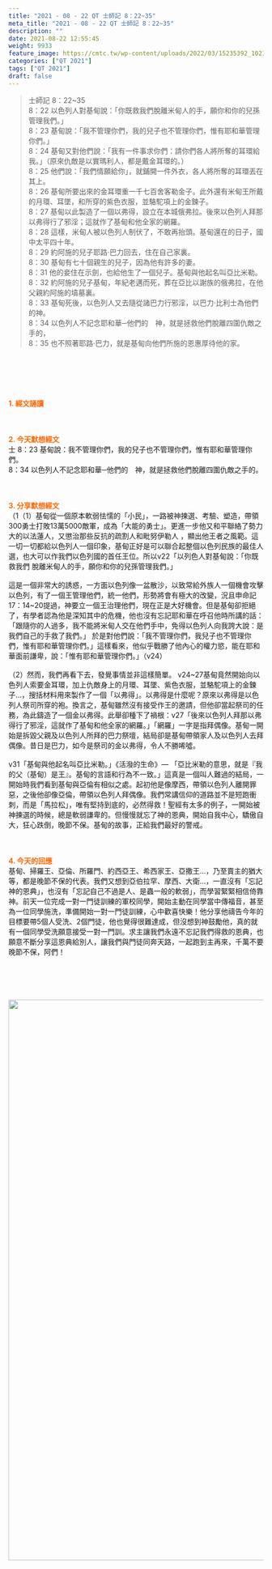 ```yaml
---
title: "2021 - 08 - 22 QT 士師記 8：22~35"
meta_title: "2021 - 08 - 22 QT 士師記 8：22~35"
description: ""
date: 2021-08-22 12:55:45
weight: 9933
feature_image: https://cmtc.tw/wp-content/uploads/2022/03/15235392_10211799862337740_180693556567566654_o-1.webp
categories: ["QT 2021"]
tags: ["QT 2021"]
draft: false
---
```


<blockquote>士師記 8：22~35<br />
8：22 以色列人對基甸說：「你既救我們脫離米甸人的手，願你和你的兒孫管理我們。」<br />
8：23 基甸說：「我不管理你們，我的兒子也不管理你們，惟有耶和華管理你們。」<br />
8：24 基甸又對他們說：「我有一件事求你們：請你們各人將所奪的耳環給我。」（原來仇敵是以實瑪利人，都是戴金耳環的。）<br />
8：25 他們說：「我們情願給你」，就鋪開一件外衣，各人將所奪的耳環丟在其上。<br />
8：26 基甸所要出來的金耳環重一千七百舍客勒金子。此外還有米甸王所戴的月環、耳墜，和所穿的紫色衣服，並駱駝項上的金鍊子。<br />
8：27 基甸以此製造了一個以弗得，設立在本城俄弗拉。後來以色列人拜那以弗得行了邪淫；這就作了基甸和他全家的網羅。<br />
8：28 這樣，米甸人被以色列人制伏了，不敢再抬頭。基甸還在的日子，國中太平四十年。<br />
8：29 約阿施的兒子耶路‧巴力回去，住在自己家裏。<br />
8：30 基甸有七十個親生的兒子，因為他有許多的妻。<br />
8：31 他的妾住在示劍，也給他生了一個兒子。基甸與他起名叫亞比米勒。<br />
8：32 約阿施的兒子基甸，年紀老邁而死，葬在亞比以謝族的俄弗拉，在他父親約阿施的墳墓裏。<br />
8：33 基甸死後，以色列人又去隨從諸巴力行邪淫，以巴力‧比利士為他們的神。<br />
8：34 以色列人不記念耶和華─他們的　神，就是拯救他們脫離四圍仇敵之手的，<br />
8：35 也不照著耶路‧巴力，就是基甸向他們所施的恩惠厚待他的家。</blockquote><br />
&nbsp;<br />
<br />
&nbsp;<br />
<br />
<span style="color: #ff6600;"><strong>1. </strong><strong>經文誦讀</strong></span><br />
<br />
<span style="color: #ff6600;"><strong> </strong></span><br />
<br />
<span style="color: #ff6600;"><strong>2. 今天默想</strong><strong>經文<br />
</strong></span>士 8：23 基甸說：我不管理你們，我的兒子也不管理你們，惟有耶和華管理你們。<br />
8：34 以色列人不記念耶和華─他們的　神，就是拯救他們脫離四圍仇敵之手的。<br />
<br />
&nbsp;<br />
<br />
<span style="color: #ff6600;"><strong>3. 分享默想經文<br />
</strong></span>（1（1）基甸從一個原本軟弱怯懦的「小民」，一路被神揀選、考驗、塑造，帶領300勇士打敗13萬5000敵軍，成為「大能的勇士」。更進一步他又和平聯絡了勢力大的以法蓮人，又懲治那些反抗的疏割人和毗努伊勒人 ，顯出他王者之風範。這一切一切都給以色列人一個印象，基甸正好是可以聯合起整個以色列民族的最佳人選，也大可以作我們以色列國的首任王位。所以v22「以列色人對基甸說：「你既救我們 脫離米甸人的手，願你和你的兒孫管理我們。」<br />
<br />
這是一個非常大的誘惑，一方面以色列像一盆散沙，以致常給外族人一個機會攻擊以色列，有了一個王管理他們，統一他們，形勢將會有極大的改變，況且申命記17：14~20提過，神要立一個王治理他們，現在正是大好機會。但是基甸卻拒絕了，有學者認為他是深知其中的危機，他也沒有忘記耶和華在呼召他時所講的話：「跟隨你的人過多，我不能將米甸人交在他們手中，免得以色列人向我誇大說：是我們自己的手救了我們。」 於是對他們說：「我不管理你們，我兒子也不管理你們，惟有耶和華管理你們。」這樣看來，他似乎戰勝了他內心的權力慾，能在耶和華面前謙卑，說：「惟有耶和華管理你們。」（v24）<br />
<br />
（2）然而，我們再看下去，發覺事情並非這樣簡單。 v24~27基甸竟然開始向以色列人索要金耳環，加上仇敵身上的月環、耳墜、紫色衣服，並駱駝項上的金鍊子…，搜括材料用來製作了一個「以弗得」。以弗得是什麼呢？原來以弗得是以色列人祭司所穿的袍。換言之，基甸雖然沒有接受作王的邀請，但他卻當起祭司的任務，為此鑄造了一個金以弗得。此舉卻種下了禍根：v27「後來以色列人拜那以弗得行了邪淫，這就作了基甸和他全家的網羅。」「網羅」一字是指拜偶像。基甸一開始是拆毀父親及以色列人所拜的巴力祭壇，結局卻是基甸帶領家人及以色列人去拜偶像。昔日是巴力，如今是祭司的金以弗得，令人不勝唏噓。<br />
<br />
v31「基甸與他起名叫亞比米勒。」《活潑的生命》— 「亞比米勒的意思，就是『我的父（基甸）是王』。基甸的言語和行為不一致。」這真是一個叫人難過的結局，一開始時我們看到基甸與亞倫有相似之處。起初他是像摩西，帶領以色列人離開罪惡，之後他卻像亞倫，帶領以色列人拜偶像。我們常講信仰的道路並不是短跑衝刺，而是「馬拉松」，唯有堅持到底的，必然得救！聖經有太多的例子，一開始被神揀選的時候，總是軟弱謙卑的。但慢慢就忘了神的恩典，開始自我中心，驕傲自大，狂心跌倒，晚節不保。基甸的故事，正給我們最好的警戒。<br />
<br />
&nbsp;<br />
<br />
<span style="color: #ff6600;"><strong>4. 今天的回應<br />
</strong></span>基甸、掃羅王、亞倫、所羅門、約西亞王、希西家王、亞撒王…，乃至賣主的猶大等，都是晚節不保的代表。我們又想到亞伯拉罕、摩西、大衛…，一直沒有「忘記神的恩典」，也沒有「忘記自己不過是人、是蟲一般的軟弱」，而學習緊緊相信倚靠神。前天一位完成一對一門徒訓練的軍校同學，開始主動在同學當中傳福音，甚至為一位同學施洗，準備開始一對一門徒訓練，心中歡喜快樂！他分享他禱告今年的目標要帶5個人受洗、2個門徒，他也覺得很難達成，但沒想到神鼓勵他，真的就有一個同學受洗願意接受一對一門訓。求主讓我們永遠不忘記我們得救的恩典，也願意不斷分享這恩典給別人，讓我們與門徒同奔天路，一起跑到主再來，千萬不要晚節不保，阿們！<br />
<br />
&nbsp;<br />
<br />
&nbsp;<br />
<br />
<img class="size-full wp-image-10038 aligncenter" src="https://cmtc.tw/wp-content/uploads/2021/08/20210823.jpg" alt="" width="1477" height="1108" />
        